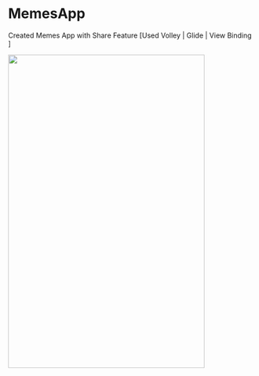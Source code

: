 # MemesApp
Created Memes App with Share Feature [Used Volley | Glide | View Binding ]

<img src="https://user-images.githubusercontent.com/42689087/163701166-e8c94956-f586-41b9-a34e-2e9a20d8c61d.png" width=400 height=640>
